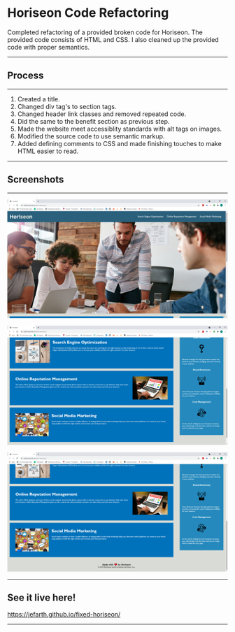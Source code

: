 # Horiseon Code Refactoring

Completed refactoring of a provided broken code for Horiseon. The provided code consists of HTML and CSS. I also cleaned up the provided code with proper semantics.

---

## Process

---

1. Created a title.
2. Changed div tag's to section tags.
3. Changed header link classes and removed repeated code.
4. Did the same to the benefit section as previous step.
5. Made the website meet accessiblity standards with alt tags on images.
6. Modified the source code to use semantic markup.
7. Added defining comments to CSS and made finishing touches to make HTML easier to read.

---

## Screenshots
---

![Screenshot](\assets\images\screenshots\Horiseon-Main.png "Screenshot of the top of page")

![Screenshot](\assets\images\screenshots\Horiseon-Center.png "Screenshot of the middle of page")

![Screenshot](\assets\images\screenshots\Horiseon-Bottom.png "Screenshot of the bottom of page")

---

## See it live here! 

<https://jefarth.github.io/fixed-horiseon/>

---